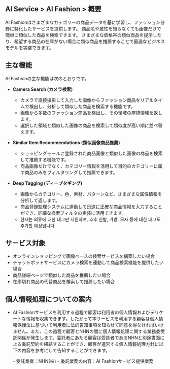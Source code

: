 ## AI Service > AI Fashion > 概要

AI Fashionはさまざまなカテゴリーの商品データを基に学習し、ファッション分野に特化したサービスを提供します。
商品名や属性を知らなくても画像だけで簡単に類似した商品を検索できます。
さまざまな価格帯の類似商品を提示したり、希望する商品の在庫がない場合に類似商品を推薦することで最適なビジネスモデルを実装できます。

## 主な機能

AI Fashionの主な機能は次のとおりです。

* **Camera Search (カメラ検索)**
    * カメラで直接撮影して入力した画像からファッション商品をリアルタイムで検出し、分析して類似した商品を検索する機能です。
    * 画像から多数のファッション商品を検出し、その領域の座標情報を返します。
    * 選択した領域と類似した画像の商品を検索して類似度が高い順に並べ替えます。

* **Similar Item Recommendations (類似画像商品推薦)**
    * ショッピングモールに登録された商品画像と類似した画像の商品を検索して推薦する機能です。
    * 商品画像だけでなく、カテゴリー情報を活用して目的のカテゴリーに属す商品のみをフィルタリングして推薦できます。

* **Deep Tagging (ディープタギング)**
    * 画像からカテゴリー、色、素材、パターンなど、さまざまな属性情報を分析して返します。
    * 商品登録監理システムに連動して迅速に正確な商品情報を入力することができ、詳細な検索フィルタの実装に活用できます。
    * 현재는 의류에 대한 태그만 지원하며, 추후 신발, 가방, 모자 등에 대한 태그도 추가할 예정입니다.
## サービス対象

* オンラインショッピングで画像ベースの検索サービスを構築したい場合
* チャットボットサービスにカメラ検索を連動して商品検索機能を提供したい場合
* 商品詳細ページで類似した商品を推薦したい場合
* 在庫切れ商品の代替商品を検索して推薦したい場合

## 個人情報処理についての案内

- AI Fashionサービスを利用する過程で顧客は利用者の個人情報およびデリケートな情報を収集できます。したがって本サービスを利用する顧客は個人情報保護法に基づいて利用者に法的告知事項を知らせて同意を得なければいけません。また、この過程で顧客とNHNの間に個人情報処理に関する業務委受託関係が発生します。委託者にあたる顧客は受託者であるNHNと別途書面による委託契約を締結することができ、顧客が運営する個人情報処理方針に以下の内容を参考にして告知することができます。

    \- 受託業者：NHN(株)
    \- 委託業務の内容：AI Fashionサービス提供業務

